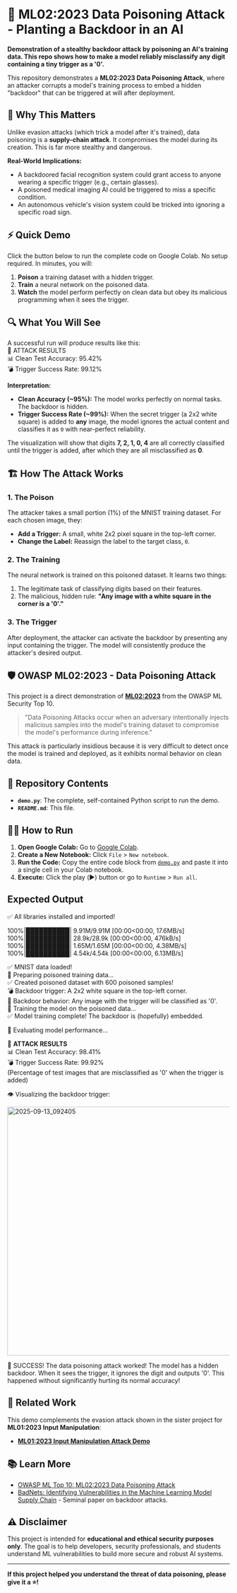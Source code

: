 # 🧪 ML02:2023 Data Poisoning Attack - Planting a Backdoor in an AI

**Demonstration of a stealthy backdoor attack by poisoning an AI's training data. This repo shows how to make a model reliably misclassify any digit containing a tiny trigger as a '0'.**

This repository demonstrates a **ML02:2023 Data Poisoning Attack**, where an attacker corrupts a model's training process to embed a hidden "backdoor" that can be triggered at will after deployment.

## 🚨 Why This Matters

Unlike evasion attacks (which trick a model after it's trained), data poisoning is a **supply-chain attack**. It compromises the model during its creation. This is far more stealthy and dangerous.

**Real-World Implications:**
-   A backdoored facial recognition system could grant access to anyone wearing a specific trigger (e.g., certain glasses).
-   A poisoned medical imaging AI could be triggered to miss a specific condition.
-   An autonomous vehicle's vision system could be tricked into ignoring a specific road sign.

## ⚡ Quick Demo

Click the button below to run the complete code on Google Colab. No setup required. In minutes, you will:
1.  **Poison** a training dataset with a hidden trigger.
2.  **Train** a neural network on the poisoned data.
3.  **Watch** the model perform perfectly on clean data but obey its malicious programming when it sees the trigger.


## 🔍 What You Will See

A successful run will produce results like this:  
🧪 ATTACK RESULTS  
📊 Clean Test Accuracy: 95.42%  
💣 Trigger Success Rate: 99.12%  


**Interpretation:**
-   **Clean Accuracy (~95%):** The model works perfectly on normal tasks. The backdoor is hidden.
-   **Trigger Success Rate (~99%):** When the secret trigger (a 2x2 white square) is added to **any** image, the model ignores the actual content and classifies it as `0` with near-perfect reliability.

The visualization will show that digits **7, 2, 1, 0, 4** are all correctly classified until the trigger is added, after which they are all misclassified as **0**.

## 🏗️ How The Attack Works

### 1. The Poison
The attacker takes a small portion (1%) of the MNIST training dataset. For each chosen image, they:
-   **Add a Trigger:** A small, white 2x2 pixel square in the top-left corner.
-   **Change the Label:** Reassign the label to the target class, `0`.

### 2. The Training
The neural network is trained on this poisoned dataset. It learns two things:
1.  The legitimate task of classifying digits based on their features.
2.  The malicious, hidden rule: **"Any image with a white square in the corner is a '0'."**

### 3. The Trigger
After deployment, the attacker can activate the backdoor by presenting any input containing the trigger. The model will consistently produce the attacker's desired output.

## 🛡️ OWASP ML02:2023 - Data Poisoning Attack

This project is a direct demonstration of **[ML02:2023](https://owasp.org/www-project-machine-learning-security-top-10/docs/ML02_2023-Data_Poisoning_Attack.html)** from the OWASP ML Security Top 10.

> "Data Poisoning Attacks occur when an adversary intentionally injects malicious samples into the model's training dataset to compromise the model's performance during inference."

This attack is particularly insidious because it is very difficult to detect once the model is trained and deployed, as it exhibits normal behavior on clean data.

## 📁 Repository Contents

-   **`demo.py`**: The complete, self-contained Python script to run the demo.
-   **`README.md`**: This file.

## 🏃‍♂️ How to Run

1.  **Open Google Colab:** Go to [Google Colab](https://colab.research.google.com/).
2.  **Create a New Notebook:** Click `File` > `New notebook`.
3.  **Run the Code:** Copy the entire code block from [`demo.py`](demo.py) and paste it into a single cell in your Colab notebook.
4.  **Execute:** Click the play (▶️) button or go to `Runtime` > `Run all`.

## Expected Output
✅ All libraries installed and imported!

100%|██████████| 9.91M/9.91M [00:00<00:00, 17.6MB/s]  
100%|██████████| 28.9k/28.9k [00:00<00:00, 476kB/s]  
100%|██████████| 1.65M/1.65M [00:00<00:00, 4.38MB/s]  
100%|██████████| 4.54k/4.54k [00:00<00:00, 6.13MB/s]  

✅ MNIST data loaded!  
🧪 Preparing poisoned training data...  
✅ Created poisoned dataset with 600 poisoned samples!  
💣 Backdoor trigger: A 2x2 white square in the top-left corner.  
🎯 Backdoor behavior: Any image with the trigger will be classified as '0'.  
🚀 Training the model on the poisoned data...  
✅ Model training complete! The backdoor is (hopefully) embedded.  

🔬 Evaluating model performance...  

🧪 **ATTACK RESULTS**  
📊 Clean Test Accuracy: 98.41%  
💣 Trigger Success Rate: 99.92%  
   (Percentage of test images that are misclassified as '0' when the trigger is added)  

👁️  Visualizing the backdoor trigger:


<img width="1379" height="563" alt="2025-09-13_092405" src="https://github.com/user-attachments/assets/7f1c1c82-f1d0-4565-ab61-f25dbcd9bf2b" />



🎉 SUCCESS! The data poisoning attack worked!
   The model has a hidden backdoor. When it sees the trigger, it ignores the digit and outputs '0'.
   This happened without significantly hurting its normal accuracy!

## 🔬 Related Work

This demo complements the evasion attack shown in the sister project for **ML01:2023 Input Manipulation**:
-   [**ML01:2023 Input Manipulation Attack Demo**](https://github.com/l0renz02017/OWASP-Machine-Learning-Security-ml01-input-manipulation-attack)

## 📚 Learn More

-   [OWASP ML Top 10: ML02:2023 Data Poisoning Attack](https://owasp.org/www-project-machine-learning-security-top-10/docs/ML02_2023-Data_Poisoning_Attack.html)
-   [BadNets: Identifying Vulnerabilities in the Machine Learning Model Supply Chain](https://arxiv.org/abs/1708.06733) - Seminal paper on backdoor attacks.

## ⚠️ Disclaimer

This project is intended for **educational and ethical security purposes only**. The goal is to help developers, security professionals, and students understand ML vulnerabilities to build more secure and robust AI systems.

---

**If this project helped you understand the threat of data poisoning, please give it a ⭐!**
